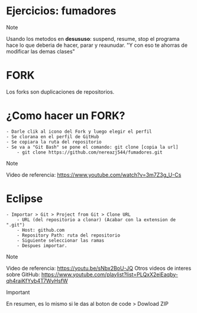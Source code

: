 # Ejercicios: fumadores
>[!NOTE]
>Usando los metodos en **desususo**: suspend, resume, stop el programa hace lo que deberia de hacer, parar y reaunudar. 
>"Y con eso te ahorras de modificar las demas clases" 

# FORK
Los forks son duplicaciones de repositorios.

# ¿Como hacer un FORK?
    - Darle clik al icono del Fork y luego elegir el perfil
    - Se clorana en el perfil de GitHub
    - Se copiara la ruta del repositorio 
    - Se va a "Git Bash" se pone el comando: git clone [copia la url]
        - git clone https://github.com/nereazj544/fumadores.git

>[!NOTE]
>Video de referencia: https://www.youtube.com/watch?v=3m7Z3g_U-Cs 

# Eclipse
    - Importar > Git > Project from Git > Clone URL
        - URL (del repositorio a clonar) (Acabar con la extension de ".git")
        - Host: github.com
        - Repository Path: ruta del repositorio
        - Siguiente seleccionar las ramas
        - Despues importar.

>[!NOTE]
>Video de referencia: https://youtu.be/sNbx2BoU-JQ
>Otros videos de interes sobre GitHub: https://www.youtube.com/playlist?list=PLQxX2eiEaqby-qh4raiKfYyb4T7WyHsfW


>[!IMPORTANT]
>En resumen, es lo mismo si le das al boton de code > Dowload ZIP
